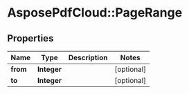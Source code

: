 ﻿# AsposePdfCloud::PageRange


## Properties
Name | Type | Description | Notes
------------ | ------------- | ------------- | -------------
**from** | **Integer** |  | [optional] 
**to** | **Integer** |  | [optional] 


